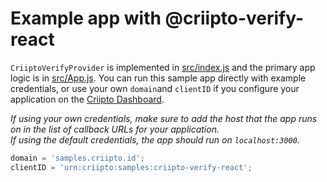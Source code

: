 # Example app with @criipto-verify-react

`CriiptoVerifyProvider` is implemented in [src/index.js](src/index.js) and the primary app logic is in [src/App.js](src/App.js).
You can run this sample app directly with example credentials, or use your own `domain`and `clientID` if you configure your application on the [Criipto Dashboard](https://dashboard.criipto.com/).

_If using your own credentials, make sure to add the host that the app runs on in the list of callback URLs for your application._  
_If using the default credentials, the app should run on `localhost:3000`._

```jsx
domain = 'samples.criipto.id';
clientID = 'urn:criipto:samples:criipto-verify-react';
```
